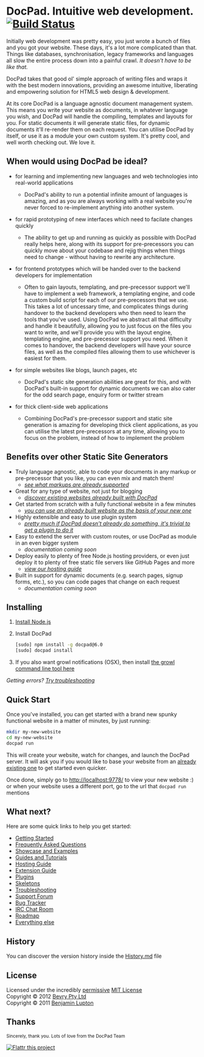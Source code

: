 # DocPad. Intuitive web development. [![Build Status](https://secure.travis-ci.org/bevry/docpad.png?branch=master)](http://travis-ci.org/bevry/docpad)

Initially web development was pretty easy, you just wrote a bunch of files and you got your website. These days, it's a lot more complicated than that. Things like databases, synchronisation, legacy frameworks and languages all slow the entire process down into a painful crawl. _It doesn't have to be like that._

DocPad takes that good ol' simple approach of writing files and wraps it with the best modern innovations, providing an awesome intuitive, liberating and empowering solution for HTML5 web design & development.

At its core DocPad is a language agnostic document management system. This means you write your website as documents, in whatever language you wish, and DocPad will handle the compiling, templates and layouts for you. For static documents it will generate static files, for dynamic documents it'll re-render them on each request. You can utilise DocPad by itself, or use it as a module your own custom system. It's pretty cool, and well worth checking out. We love it.



## When would using DocPad be ideal?

- for learning and implementing new languages and web technologies into real-world applications
	- DocPad's ability to run a potential infinite amount of languages is amazing, and as you are always working with a real website you're never forced to re-implement anything into another system.

- for rapid prototyping of new interfaces which need to facilate changes quickly
	- The ability to get up and running as quickly as possible with DocPad really helps here, along with its support for pre-precessors you can quickly move about your codebase and rejig things when things need to change - without having to rewrite any architecture.

- for frontend prototypes which will be handed over to the backend developers for implementation
	- Often to gain layouts, templating, and pre-precessor support we'll have to implement a web framework, a templating engine, and code a custom build script for each of our pre-precessors that we use. This takes a lot of uncessary time, and complicates things during handover to the backend developers who then need to learn the tools that you've used. Using DocPad we abstract all that difficulty and handle it beautifully, allowing you to just focus on the files you want to write, and we'll provide you with the layout engine, templating engine, and pre-precessor support you need. When it comes to handover, the backend developers will have your source files, as well as the compiled files allowing them to use whichever is easiest for them.

- for simple websites like blogs, launch pages, etc
	- DocPad's static site generation abilities are great for this, and with DocPad's built-in support for dynamic documents we can also cater for the odd search page, enquiry form or twitter stream

- for thick client-side web applications
	- Combining DocPad's pre-precessor support and static site generation is amazing for developing thick client applications, as you can utilise the latest pre-precessors at any time, allowing you to focus on the problem, instead of how to implement the problem



## Benefits over other Static Site Generators

- Truly language agnostic, able to code your documents in any markup or pre-precessor that you like, you can even mix and match them!
    - _[see what markups are already supported](https://github.com/bevry/docpad/wiki/Plugins)_
- Great for any type of website, not just for blogging
    - _[discover existing websites already built with DocPad](https://github.com/bevry/docpad/wiki/Showcase)_
- Get started from scratch with a fully functional website in a few minutes
    - _[you can use an already built website as the basis of your new one](https://github.com/bevry/docpad/wiki/Skeletons)_
- Highly extensible and easy to use plugin system
    - _[pretty much if DocPad doesn't already do something, it's trivial to get a plugin to do it](https://github.com/bevry/docpad/wiki/Extending)_
- Easy to extend the server with custom routes, or use DocPad as module in an even bigger system
    - _documentation coming soon_
- Deploy easily to plenty of free Node.js hosting providers, or even just deploy it to plenty of free static file servers like GitHub Pages and more
    - _[view our hosting guide](https://github.com/bevry/docpad/wiki/Hosting)_
- Built in support for dynamic documents (e.g. search pages, signup forms, etc.), so you can code pages that change on each request
    - _documentation coming soon_



## Installing

1. [Install Node.js](https://github.com/bevry/community/wiki/Installing-Node)

1. Install DocPad

	``` bash
	[sudo] npm install -g docpad@6.0
	[sudo] docpad install
	```

1. If you also want growl notifications (OSX), then install [the growl command line tool here](http://growl.cachefly.net/GrowlNotify-1.3.zip)

_Getting errors? [Try troubleshooting](https://github.com/bevry/docpad/wiki/Troubleshooting)_



## Quick Start

Once you've installed, you can get started with a brand new spunky functional website in a matter of minutes, by just running:

``` bash
mkdir my-new-website
cd my-new-website
docpad run
```

This will create your website, watch for changes, and launch the DocPad server. It will ask you if you would like to base your website from an [already existing one](https://github.com/bevry/docpad/wiki/Skeletons "DocPad allows people to share their existing websites as skeletons, to help bootstrap your next website. You can discover a listing of them here.") to get started even quicker.

Once done, simply go to [http://localhost:9778/](http://localhost:9778/) to view your new website :) or when your website uses a different port, go to the url that `docpad run` mentions



## What next?

Here are some quick links to help you get started:

- [Getting Started](https://github.com/bevry/docpad/wiki/Getting-Started)
- [Frequently Asked Questions](https://github.com/bevry/docpad/wiki/FAQ)
- [Showcase and Examples](https://github.com/bevry/docpad/wiki/Showcase)
- [Guides and Tutorials](https://github.com/bevry/docpad/wiki/Guides)
- [Hosting Guide](https://github.com/bevry/docpad/wiki/Hosting)
- [Extension Guide](https://github.com/bevry/docpad/wiki/Extending)
- [Plugins](https://github.com/bevry/docpad/wiki/Plugins)
- [Skeletons](https://github.com/bevry/docpad/wiki/Skeletons)
- [Troubleshooting](https://github.com/bevry/docpad/wiki/Troubleshooting)
- [Support Forum](https://groups.google.com/forum/#!forum/docpad)
- [Bug Tracker](https://github.com/bevry/docpad/issues)
- [IRC Chat Room](irc://irc.freenode.net/docpad)
- [Roadmap](https://github.com/bevry/docpad/wiki/Roadmap)
- [Everything else](https://github.com/bevry/docpad/wiki)



## History

You can discover the version history inside the [History.md](https://github.com/bevry/docpad/blob/master/History.md#files) file




## License

Licensed under the incredibly [permissive](http://en.wikipedia.org/wiki/Permissive_free_software_licence) [MIT License](http://creativecommons.org/licenses/MIT/)
<br/>Copyright &copy; 2012 [Bevry Pty Ltd](http://bevry.me)
<br/>Copyright &copy; 2011 [Benjamin Lupton](http://balupton.com)


## Thanks

<small>Sincerely, thank you. Lots of love from the DocPad Team</small>

[![Flattr this project](http://api.flattr.com/button/flattr-badge-large.png)](http://flattr.com/thing/344188/balupton-on-Flattr)
